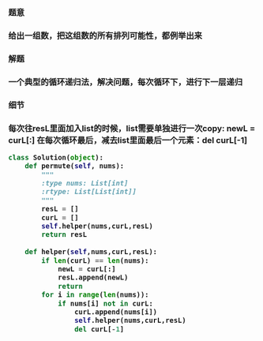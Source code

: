 
<h3>题意<h3>
<p>给出一组数，把这组数的所有排列可能性，都例举出来<p>


<h3>解题<h3>
<p>一个典型的循环递归法，解决问题，每次循环下，进行下一层递归<p>


<h3>细节<h3>
<p>每次往resL里面加入list的时候，list需要单独进行一次copy: newL = curL[:]
    在每次循环最后，减去list里面最后一个元素：del curL[-1] <p>


```python
class Solution(object):
    def permute(self, nums):
        """
        :type nums: List[int]
        :rtype: List[List[int]]
        """
        resL = []
        curL = []
        self.helper(nums,curL,resL)
        return resL
    
    def helper(self,nums,curL,resL):
        if len(curL) == len(nums):
            newL = curL[:]
            resL.append(newL)
            return
        for i in range(len(nums)):
            if nums[i] not in curL:
                curL.append(nums[i])
                self.helper(nums,curL,resL)
                del curL[-1]
```
